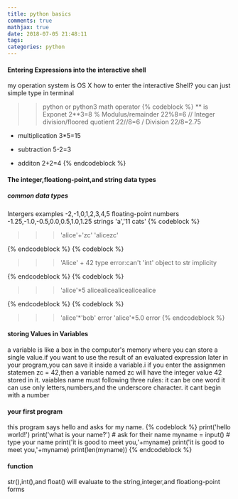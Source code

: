 ```yaml
---
title: python basics
comments: true
mathjax: true
date: 2018-07-05 21:48:11
tags:
categories: python
---
```

#### Entering Expressions into the interactive shell
my operation system is OS X
how to enter the interactive Shell?
you can just simple type in terminal
>> python or python3
math operator 
{% codeblock %}
** is Exponet  2**3=8
%   Modulus/remainder 22%8=6
// Integer division/floored quotient 22//8=6
/  Division 22/8=2.75
*  multiplication 3*5=15
-  subtraction 5-2=3
+  additon 2+2=4
{% endcodeblock %}
 
#### The integer,floationg-point,and string data types
##### common data types
Intergers examples -2,-1,0,1,2,3,4,5
floating-point numbers -1.25,-1.0,-0.5,0.0,0.5,1.0,1.25
strings 'a','11 cats'
{% codeblock %}

>>> 'alice'+'zc'
'alicezc'

{% endcodeblock %}
{% codeblock %}
>>> 'Alice' + 42
type error:can't 'int' object to str implicity

{% endcodeblock %}
{% codeblock %}
>>>'alice'*5
alicealicealicealicealice   

{% endcodeblock %}
{% codeblock %}
>>>'alice'*'bob'
error
>>>'alice'*5.0
error
{% endcodeblock %}


#### storing Values in Variables
a variable is like a box in the computer's memory where you can store a single value.if you want to use the result of an evaluated expression later in your program,you can save it inside a variable.i
if you enter the assignmen statemen zc = 42,then a variable named zc will have the integer value 42 stored in it.
vaiables name must following three rules:
it can be one word
it can use only letters,numbers,and the underscore character.
it cant begin with a number

#### your first program 
this program says hello and asks for my name.
{% codeblock %}
print('hello world!')
print('what is your name?') # ask for their name
myname = input() # type your name
print('it is good to meet you,'+myname)
print('it is good to meet you,'+myname)
print(len(myname))
{% endcodeblock %}

#### function
str(),int(),and float()
will evaluate to the string,integer,and floationg-point forms






















